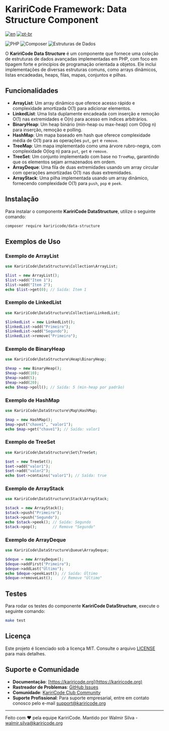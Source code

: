 # KaririCode Framework: Data Structure Component

[![en](https://img.shields.io/badge/lang-en-red.svg)](README.md)
[![pt-br](https://img.shields.io/badge/lang-pt--br-green.svg)](README.pt-br.md)

![PHP](https://img.shields.io/badge/PHP-777BB4?style=for-the-badge&logo=php&logoColor=white)
![Composer](https://img.shields.io/badge/Composer-885630?style=for-the-badge&logo=composer&logoColor=white)
![Estruturas de Dados](https://img.shields.io/badge/Estruturas_de_Dados-E74C3C?style=for-the-badge&logo=data-structures&logoColor=white)

O **KaririCode Data Structure** é um componente que fornece uma coleção de estruturas de dados avançadas implementadas em PHP, com foco em tipagem forte e princípios de programação orientada a objetos. Ele inclui implementações de diversas estruturas comuns, como arrays dinâmicos, listas encadeadas, heaps, filas, mapas, conjuntos e pilhas.

## Funcionalidades

- **ArrayList**: Um array dinâmico que oferece acesso rápido e complexidade amortizada O(1) para adicionar elementos.
- **LinkedList**: Uma lista duplamente encadeada com inserção e remoção O(1) nas extremidades e O(n) para acesso em índices arbitrários.
- **BinaryHeap**: Um heap binário (min-heap ou max-heap) com O(log n) para inserção, remoção e polling.
- **HashMap**: Um mapa baseado em hash que oferece complexidade média de O(1) para as operações `put`, `get` e `remove`.
- **TreeMap**: Um mapa implementado como uma árvore rubro-negra, com complexidade O(log n) para `put`, `get` e `remove`.
- **TreeSet**: Um conjunto implementado com base no `TreeMap`, garantindo que os elementos sejam armazenados em ordem.
- **ArrayDeque**: Uma fila de duas extremidades usando um array circular com operações amortizadas O(1) nas duas extremidades.
- **ArrayStack**: Uma pilha implementada usando um array dinâmico, fornecendo complexidade O(1) para `push`, `pop` e `peek`.

## Instalação

Para instalar o componente **KaririCode DataStructure**, utilize o seguinte comando:

```bash
composer require kariricode/data-structure
```

## Exemplos de Uso

### Exemplo de ArrayList

```php
use KaririCode\DataStructure\Collection\ArrayList;

$list = new ArrayList();
$list->add("Item 1");
$list->add("Item 2");
echo $list->get(0); // Saída: Item 1
```

### Exemplo de LinkedList

```php
use KaririCode\DataStructure\Collection\LinkedList;

$linkedList = new LinkedList();
$linkedList->add("Primeiro");
$linkedList->add("Segundo");
$linkedList->remove("Primeiro");
```

### Exemplo de BinaryHeap

```php
use KaririCode\DataStructure\Heap\BinaryHeap;

$heap = new BinaryHeap();
$heap->add(10);
$heap->add(5);
$heap->add(20);
echo $heap->poll(); // Saída: 5 (min-heap por padrão)
```

### Exemplo de HashMap

```php
use KaririCode\DataStructure\Map\HashMap;

$map = new HashMap();
$map->put("chave1", "valor1");
echo $map->get("chave1"); // Saída: valor1
```

### Exemplo de TreeSet

```php
use KaririCode\DataStructure\Set\TreeSet;

$set = new TreeSet();
$set->add("valor1");
$set->add("valor2");
echo $set->contains("valor1"); // Saída: true
```

### Exemplo de ArrayStack

```php
use KaririCode\DataStructure\Stack\ArrayStack;

$stack = new ArrayStack();
$stack->push("Primeiro");
$stack->push("Segundo");
echo $stack->peek(); // Saída: Segundo
$stack->pop();       // Remove "Segundo"
```

### Exemplo de ArrayDeque

```php
use KaririCode\DataStructure\Queue\ArrayDeque;

$deque = new ArrayDeque();
$deque->addFirst("Primeiro");
$deque->addLast("Último");
echo $deque->peekLast(); // Saída: Último
$deque->removeLast();    // Remove "Último"
```

## Testes

Para rodar os testes do componente **KaririCode DataStructure**, execute o seguinte comando:

```bash
make test
```

## Licença

Este projeto é licenciado sob a licença MIT. Consulte o arquivo [LICENSE](LICENSE) para mais detalhes.

## Suporte e Comunidade

- **Documentação**: [https://kariricode.org](https://kariricode.org)
- **Rastreador de Problemas**: [GitHub Issues](https://github.com/KaririCode-Framework/kariricode-datastructure/issues)
- **Comunidade**: [KaririCode Club Community](https://kariricode.club)
- **Suporte Profissional**: Para suporte empresarial, entre em contato conosco pelo e-mail support@kariricode.org

---

Feito com ❤️ pela equipe KaririCode. Mantido por Walmir Silva - [walmir.silva@kariricode.org](mailto:walmir.silva@kariricode.org)
